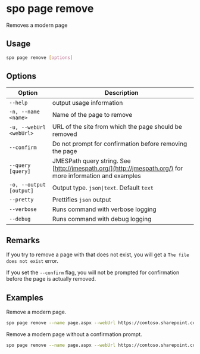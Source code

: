 # spo page remove

Removes a modern page

## Usage

```sh
spo page remove [options]
```

## Options

Option|Description
------|-----------
`--help`|output usage information
`-n, --name <name>`|Name of the page to remove
`-u, --webUrl <webUrl>`|URL of the site from which the page should be removed
`--confirm`|Do not prompt for confirmation before removing the page
`--query [query]`|JMESPath query string. See [http://jmespath.org/](http://jmespath.org/) for more information and examples
`-o, --output [output]`|Output type. `json\|text`. Default `text`
`--pretty`|Prettifies `json` output
`--verbose`|Runs command with verbose logging
`--debug`|Runs command with debug logging

## Remarks

If you try to remove a page with that does not exist, you will get a `The file does not exist` error.

If you set the `--confirm` flag, you will not be prompted for confirmation before the page is actually removed.

## Examples

Remove a modern page.

```sh
spo page remove --name page.aspx --webUrl https://contoso.sharepoint.com/sites/a-team
```

Remove a modern page without a confirmation prompt.

```sh
spo page remove --name page.aspx --webUrl https://contoso.sharepoint.com/sites/a-team --confirm
```